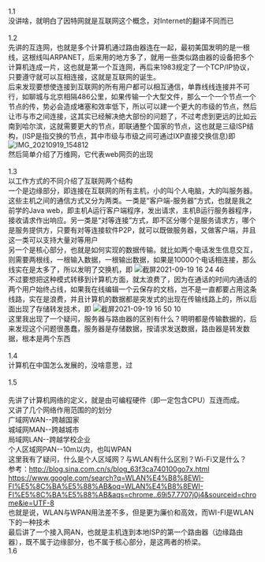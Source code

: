 1.1</br>
没讲啥，就明白了因特网就是互联网这个概念，对Internet的翻译不同而已</br></br>
1.2</br>
先讲的互连网，也就是多个计算机通过路由器连在一起，最初美国发明的是一根线，这根线叫ARPANET，后来用的地方多了，就用一些类似路由器的设备把多个计算机连成一片，这也就是第一个互连网，再后来1983规定了一个TCP/IP协议，只要遵守就可以互相连接，这就是互联网的诞生。</br>
后来发现要想使连接到互联网的所有用户都可以相互通信，单靠线线连接并不可行，如聊城与北京相隔486公里，如果传输一个大型文件，那么一个一个节点一个节点的传，势必会造成堵塞和效率低下，所以可以建一个更大的市级的节点，然后让市与市之间连接，这其实已经解决绝大部份的问题了，不过考虑到更远的比如云南到哈尔滨，这就需要更大的节点，即联通整个国家的节点，这也就是三级ISP结构，(ISP是指交换的节点，其中市级与市级之间可通过IXP直接交换信息)即
![IMG_20210919_154812](https://user-images.githubusercontent.com/74129445/133919723-9676fb3e-13d5-4c52-af4e-6d9ae5b519e2.jpg)</br>
然后简单介绍了万维网，它代表web网页的出现</br></br>
1.3</br>
以工作方式的不同介绍了互联网两个结构</br>
一个是边缘部分，即连接在互联网的所有主机，小的叫个人电脑，大的叫服务器。这些主机之间的通信方式又分为两类。一类是“客户端-服务器”方式，也就是我之前学的Java web，即主机A运行客户端程序，发出请求，主机B运行服务器程序，接收请求作出响应。另一类是“对等连接”方式，即不区分哪个是服务请求方，哪个是服务提供方，只要有对等连接软件P2P，就可以既做服务器，又做客户端，并且这一类可以支持大量对等用户</br>
另一个是核心部分，也就是如何实现的数据传输。就比如两个电话发生信息交互，则需要两根线，一根输入数据，一根输出数据，如果是10000个电话相连接，那么线实在是太多了，所以发明了交换机，即
![截屏2021-09-19 16 24 46](https://user-images.githubusercontent.com/74129445/133920715-bcd8a42c-0f03-40f1-a047-20cf24ea9ca0.png)</br>
不过要想把这种模式转移到计算机方面，就太浪费了，因为在通话的时间内通话的两个用户始终占线，如果我在线编辑一个云保存的文档，岂不是一直都要占用这条线路，实在是浪费，并且计算机的数据都是突发式的出现在传输线路上的，所以后面出现了存储转发技术，即
![截屏2021-09-19 16 50 10](https://user-images.githubusercontent.com/74129445/133921360-80f52be9-64b1-432d-8acb-99718a062418.png)</br>
这里我出现了一个疑问，服务器与路由器的区别有什么？明明都是传输数据的，后来发现这个问题很愚蠢，服务器是存储数据，按请求发送数据，路由器是转发数据，根本是两个东西</br></br>
1.4</br>
计算机在中国怎么发展的，没啥意思，过</br></br>
1.5</br></br>
先讲了计算机网络的定义，就是由可编程硬件（即一定包含CPU）互连而成。</br>
又讲了几个网络作用范围的的划分</br>
广域网WAN--跨越国家</br>
城域网MAN--跨越城市</br>
局域网LAN--跨越学校企业</br>
个人区域网PAN--10m以内，也叫WPAN</br>
这里我有了疑问，什么是个人区域网？与WLAN有什么区别？Wi-Fi又是什么？</br>
参考：http://blog.sina.com.cn/s/blog_63f3ca740100go7x.html</br>
https://www.google.com/search?q=WLAN%E4%B8%8EWI-FI%E5%8C%BA%E5%88%AB&oq=WLAN%E4%B8%8EWI-FI%E5%8C%BA%E5%88%AB&aqs=chrome..69i57.7707j0j4&sourceid=chrome&ie=UTF-8</br>
也就是说，WLAN与WPAN用法差不多，但是更为廉价和高效，而WI-FI是WLAN下的一种技术</br>
最后讲了一个接入网AN，也就是主机连到本地ISP的第一个路由器（边缘路由器），既不属于边缘部分，也不属于核心部分，是这两者的桥梁。</br>
1.6</br>

